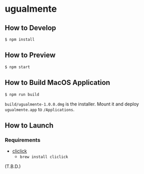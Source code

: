 # ugualmente

## How to Develop

```shell
$ npm install
```

## How to Preview

```shell
$ npm start
```

## How to Build MacOS Application

```shell
$ npm run build
```

`build/ugualmente-1.0.0.dmg` is the installer.
Mount it and deploy `ugualmente.app` to `/Applications`.

## How to Launch

### Requirements

* [cliclick](https://www.bluem.net/de/projekte/cliclick/)
  * `brew install cliclick`

(T.B.D.)
